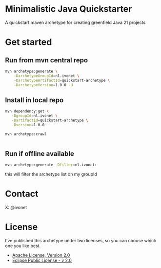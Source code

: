 # Minimalistic Java Quickstarter

A quickstart maven archetype for creating greenfield Java 21 projects 

# Get started

## Run from mvn central repo

```bash
mvn archetype:generate \
    -DarchetypeGroupId=nl.ivonet \
    -DarchetypeArtifactId=quickstart-archetype \
    -DarchetypeVersion=1.0.0 -U
```

## Install in local repo

```bash
mvn dependency:get \
   -DgroupId=nl.ivonet \
   -DartifactId=quickstart-archetype \
   -Dversion=1.0.0
   
mvn archetype:crawl
   
```

## Run if offline available

```bash
mvn archetype:generate -Dfilter=nl.ivonet:
```

this will filter the archetype list on my groupId


# Contact

X: @ivonet

# License

I've published this archetype under two licenses, so you can choose which one you like best.

- [Apache License, Version 2.0](http://www.apache.org/licenses/LICENSE-2.0.html)
- [Eclipse Public License - v 2.0](http://www.eclipse.org/legal/epl-v20.html)
